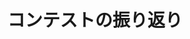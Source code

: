 ---
title: コンテストの振り返り
description: 参加したコンテストの振り返りです。
image:

# Badge style
style:
    background: "#00ff90"
    color: "#fff"
---
